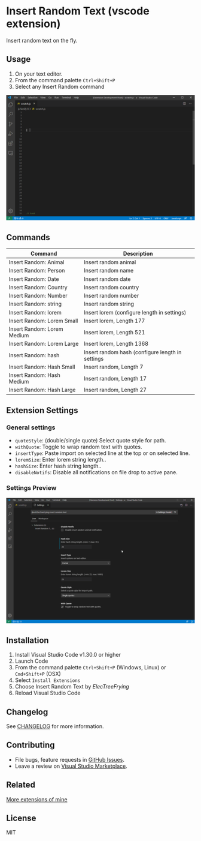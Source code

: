 
# Insert Random Text (vscode extension)

<!-- [![Current version of Insert Random Text][version svg]][package] [![Current downloads of Insert Random Text][downloads svg]][package] [![Current ratings of Insert Random Text][ratings svg]][package] -->

Insert random text on the fly.

## Usage

1. On your text editor.
1. From the command palette `Ctrl+Shift+P`
1. Select any Insert Random command

![insert-random-text-demo](images/playback.gif "Insert random text demo")

## Commands

| Command                     | Description                                         |
| --------------------------- | --------------------------------------------------- |
| Insert Random: Animal       | Insert random animal                                |
| Insert Random: Person       | Insert random name                                  |
| Insert Random: Date         | Insert random date                                  |
| Insert Random: Country      | Insert random country                               |
| Insert Random: Number       | Insert random number                                |
| Insert Random: string       | Insert random string                                |
| Insert Random: lorem        | Insert lorem (configure length in settings)         |
| Insert Random: Lorem Small  | Insert lorem, Length 177                            |
| Insert Random: Lorem Medium | Insert lorem, Length 521                            |
| Insert Random: Lorem Large  | Insert lorem, Length 1368                           |
| Insert Random: hash         | Insert random hash (configure length in settings    |
| Insert Random: Hash Small   | Insert random, Length 7                             |
| Insert Random: Hash Medium  | Insert random, Length 17                            |
| Insert Random: Hash Large   | Insert random, Length 27                            |

## Extension Settings

### General settings

* `quoteStyle`: (double/single quote) Select quote style for path.
* `withQuote`: Toggle to wrap random text with quotes.
* `insertType`: Paste import on selected line at the top or on selected line.
* `loremSize`: Enter lorem string length..
* `hashSize`: Enter hash string length..
* `disableNotifs`: Disable all notifications on file drop to active pane.

### Settings Preview

![extension-settings-preview](images/settings.gif "Extension settings")

## Installation

  1. Install Visual Studio Code v1.30.0 or higher
  1. Launch Code
  1. From the command palette `Ctrl+Shift+P` (Windows, Linux) or `Cmd+Shift+P` (OSX)
  1. Select `Install Extensions`
  1. Choose Insert Random Text by _ElecTreeFrying_
  1. Reload Visual Studio Code

## Changelog

See [CHANGELOG] for more information.

## Contributing

* File bugs, feature requests in [GitHub Issues].
* Leave a review on [Visual Studio Marketplace].

## Related

[More extensions of mine]

## License

MIT

[version svg]: https://vsmarketplacebadge.apphb.com/version/ElecTreeFrying.insert-random-text.svg
[downloads svg]: https://vsmarketplacebadge.apphb.com/downloads/ElecTreeFrying.insert-random-text.svg
[ratings svg]: https://vsmarketplacebadge.apphb.com/rating-short/ElecTreeFrying.insert-random-text.svg
[package]: https://marketplace.visualstudio.com/items?itemName=ElecTreeFrying.insert-random-text

[VS Code]: https://code.visualstudio.com/
[extension]: https://marketplace.visualstudio.com/VSCode


[CHANGELOG]: https://marketplace.visualstudio.com/items/ElecTreeFrying.insert-random-text/changelog
[Github Issues]: https://github.com/ElecTreeFrying/insert-random-text/issues
[Visual Studio Marketplace]: https://marketplace.visualstudio.com/items?itemName=ElecTreeFrying.insert-random-text&ssr=false#review-details
[More extensions of mine]: https://marketplace.visualstudio.com/publishers/ElecTreeFrying
